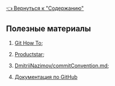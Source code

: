 [<u> :point_left: Вернуться к "Содержанию" </u>](./readme.md)

## Полезные материалы
1. [Git How To](https://githowto.com/ru);

2. [Productstar](https://blog.productstar.ru/pochemu-razrabotchiki-polzuyutsya-git/);

3. [DmitriiNazimov/commitConvention.md](https://gist.github.com/DmitriiNazimov/f9cf7d0631d12c19827518b8bd8134c4);

4. [Документация по GitHub](https://docs.github.com/ru)